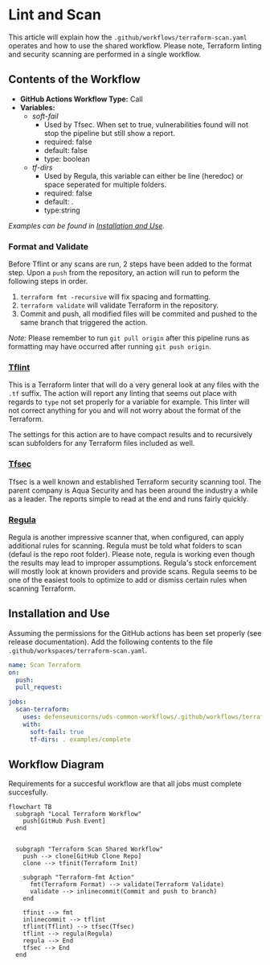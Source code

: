 # Lint and Scan

This article will explain how the `.github/workflows/terraform-scan.yaml` operates and how to use the shared workflow. Please note, Terraform linting and security scanning are performed in a single workflow.

## Contents of the Workflow

* **GitHub Actions Workflow Type:** Call
* **Variables:**
  * *soft-fail* 
    * Used by Tfsec. When set to true, vulnerabilities found will not stop the pipeline but still show a report.
  	* required: false
  	* default: false
  	* type: boolean
  * *tf-dirs*
    * Used by Regula, this variable can either be line (heredoc) or space seperated for multiple folders.
    * required: false
    * default: .
    * type:string

*Examples can be found in [Installation and Use](#installation-and-use).*

### Format and Validate

Before Tflint or any scans are run, 2 steps have been added to the format step. Upon a `push` from the repository, an action will run to peform the following steps in order. 

1. `terraform fmt -recursive` will fix spacing and formatting.
1. `terraform validate` will validate Terraform in the repository.
1. Commit and push, all modified files will be commited and pushed to the same branch that triggered the action. 

*Note:* Please remember to run `git pull origin` after this pipeline runs as formatting may have occurred after running `git push origin`.

### [Tflint](https://github.com/terraform-linters/setup-tflint)

This is a Terraform linter that will do a very general look at any files with the `.tf` suffix. The action will report any linting that seems out place with regards to `type` not set properly for a variable for example. This linter will not correct anything for you and will not worry about the format of the Terraform.

The settings for this action are to have compact results and to recursively scan subfolders for any Terraform files included as well.

### [Tfsec](https://github.com/aquasecurity/tfsec-action)

Tfsec is a well known and established Terraform security scanning tool. The parent company is Aqua Security and has been around the industry a while as a leader. The reports simple to read at the end and runs fairly quickly.

### [Regula](https://github.com/fugue/regula-action)

Regula is another impressive scanner that, when configured, can apply additional rules for scanning. Regula must be told what folders to scan (defaul is the repo root folder). Please note, regula is working even though the results may lead to improper assumptions. Regula's stock enforcement will mostly look at known providers and provide scans. Regula seems to be one of the easiest tools to optimize to add or dismiss certain rules when scanning Terraform.

## Installation and Use

Assuming the permissions for the GitHub actions has been set properly (see release documentation). Add the following contents to the file `.github/workspaces/terraform-scan.yaml`.

```yaml
name: Scan Terraform
on:
  push:
  pull_request:

jobs:
  scan-terraform:
    uses: defenseunicorns/uds-common-workflows/.github/workflows/terraform-scan.yaml@main
    with:
      soft-fail: true
      tf-dirs: . examples/complete
```

## Workflow Diagram

Requirements for a succesful workflow are that all jobs must complete succesfully.

```mermaid
flowchart TB
  subgraph "Local Terraform Workflow"
    push[GitHub Push Event]
  end


  subgraph "Terraform Scan Shared Workflow"
    push --> clone[GitHub Clone Repo]
    clone --> tfinit(Terraform Init)

    subgraph "Terraform-fmt Action"
      fmt(Terraform Format) --> validate(Terraform Validate)
      validate --> inlinecommit(Commit and push to branch)
    end

    tfinit --> fmt
    inlinecommit --> tflint
    tflint(Tflint) --> tfsec(Tfsec)
    tflint --> regula(Regula)
    regula --> End
    tfsec --> End
  end

```
